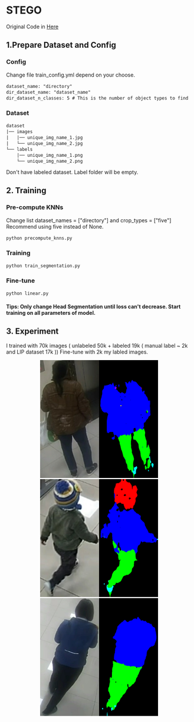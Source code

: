 # STEGO
Original Code in [Here](https://github.com/mhamilton723/STEGO)

## 1.Prepare Dataset and Config
### Config
Change file train_config.yml depend on your choose. 
```
dataset_name: "directory"
dir_dataset_name: "dataset_name"
dir_dataset_n_classes: 5 # This is the number of object types to find
```
### Dataset 

```
dataset
|── images
|   |── unique_img_name_1.jpg
|   └── unique_img_name_2.jpg
└── labels
    |── unique_img_name_1.png
    └── unique_img_name_2.png
```
Don't have labeled dataset. Label folder will be empty.


## 2. Training
### Pre-compute KNNs
Change list dataset_names = ["directory"] and crop_types = ["five"]
Recommend using five instead of None.
```
python precompute_knns.py
```
### Training 
```
python train_segmentation.py
```
### Fine-tune
```
python linear.py
```
#### Tips: Only change Head Segmentation until loss can't decrease. Start training on all parameters of model.

## 3. Experiment
I trained with 70k images ( unlabeled 50k + labeled 19k ( manual label ~ 2k and LIP dataset 17k ))
Fine-tune with 2k my labled images. 

<p align="center">
  <img src="images/23000.png" width="320" height="320" title="hover text">
  <img src="images/23100.png" width="320" height="320" title="hover text">
  <img src="images/275700.png" width="320" height="320" title="hover text">
</p>
